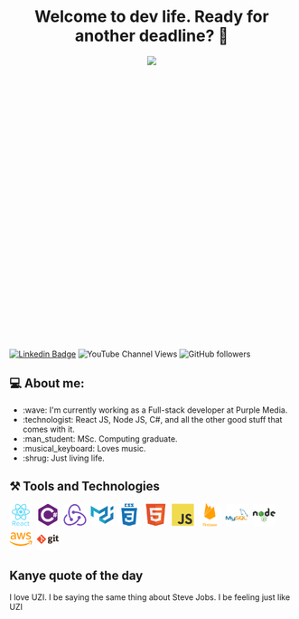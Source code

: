 <h1 align="center">
  Welcome to dev life. Ready for another deadline? 👋
</h1>

<div style="width:100%;height:0;padding-bottom:100%;position:relative;" align="center">
  <img src="https://media.giphy.com/media/v1.Y2lkPTc5MGI3NjExN3BobXBodnFtbzM4b3h1ZTNnNjdmczBsODM4Njg5enVpNmd5b3M3biZlcD12MV9pbnRlcm5hbF9naWZfYnlfaWQmY3Q9Zw/CrFLL3CnRpw5ddlBMm/giphy.gif" width="100" />
</div>

[![Linkedin Badge](https://img.shields.io/badge/LinkedIn-blue?style=flat-squarelogo=linkedin&logoColor=white&style=for-the-badge)](https://www.linkedin.com/in/thinley-norbu-652847167/)
![YouTube Channel Views](https://img.shields.io/youtube/channel/views/UCYRLqThkOVjysBOM6fgkqmQ)
![GitHub followers](https://img.shields.io/github/followers/thinleyN)


:computer: About me: 
---
<ul>
  <li>
    :wave: I'm currently working as a Full-stack developer at Purple Media. 
  </li>
  <li>
    :technologist: React JS, Node JS, C#, and all the other good stuff that comes with it.
  </li>
  <li>
    :man_student: MSc. Computing graduate.
  </li>
  <li>
    :musical_keyboard: Loves music.
  </li>
  <li>
    :shrug: Just living life.
  </li>
</ul>

:hammer_and_pick: Tools and Technologies
---
<div>
  <img src="https://github.com/devicons/devicon/blob/master/icons/react/react-original-wordmark.svg" title="React" alt="React" width="40" height="40"/>&nbsp;
  <img src="https://github.com/devicons/devicon/blob/master/icons/csharp/csharp-plain.svg" title="CSharp" alt="Csharp" width="40" height="40" />&nbsp;
  <img src="https://github.com/devicons/devicon/blob/master/icons/redux/redux-original.svg" title="Redux" alt="Redux " width="40" height="40"/>&nbsp;
  <img src="https://github.com/devicons/devicon/blob/master/icons/materialui/materialui-original.svg" title="Material UI" alt="Material UI" width="40" height="40"/>&nbsp;
  <img src="https://github.com/devicons/devicon/blob/master/icons/css3/css3-plain-wordmark.svg"  title="CSS3" alt="CSS" width="40" height="40"/>&nbsp;
  <img src="https://github.com/devicons/devicon/blob/master/icons/html5/html5-original.svg" title="HTML5" alt="HTML" width="40" height="40"/>&nbsp;
  <img src="https://github.com/devicons/devicon/blob/master/icons/javascript/javascript-original.svg" title="JavaScript" alt="JavaScript" width="40" height="40"/>&nbsp;
  <img src="https://github.com/devicons/devicon/blob/master/icons/firebase/firebase-plain-wordmark.svg" title="Firebase" alt="Firebase" width="40" height="40"/>&nbsp;
  <img src="https://github.com/devicons/devicon/blob/master/icons/mysql/mysql-original-wordmark.svg" title="MySQL"  alt="MySQL" width="40" height="40"/>&nbsp;
  <img src="https://github.com/devicons/devicon/blob/master/icons/nodejs/nodejs-original-wordmark.svg" title="NodeJS" alt="NodeJS" width="40" height="40"/>&nbsp;
  <img src="https://github.com/devicons/devicon/blob/master/icons/amazonwebservices/amazonwebservices-plain-wordmark.svg" title="AWS" alt="AWS" width="40" height="40"/>&nbsp;
  <img src="https://github.com/devicons/devicon/blob/master/icons/git/git-original-wordmark.svg" title="Git" **alt="Git" width="40" height="40"/>
</div


---

Kanye quote of the day
---
I love UZI. I be saying the same thing about Steve Jobs. I be feeling just like UZI
